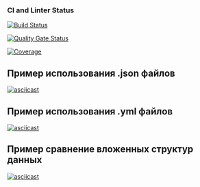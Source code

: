 ### CI and Linter Status

[![Build Status](https://github.com/YanaTryastsyna/python-project-50/actions/workflows/hexlet-check.yml/badge.svg)](https://github.com/YanaTryastsyna/python-project-50/actions/workflows/hexlet-check.yml)


[![Quality Gate Status](https://sonarcloud.io/api/project_badges/measure?project=YanaTryastsyna_python-project-50&metric=alert_status)](https://sonarcloud.io/summary/new_code?id=YanaTryastsyna_python-project-50)

[![Coverage](https://sonarcloud.io/api/project_badges/measure?project=YanaTryastsyna_python-project-50&metric=coverage)](https://sonarcloud.io/summary/new_code?id=YanaTryastsyna_python-project-50)


## Пример использования .json файлов
[![asciicast](https://asciinema.org/a/ryBs0phVPHxiW6wbsyCrdN4UU.svg)](https://asciinema.org/a/ryBs0phVPHxiW6wbsyCrdN4UU)

## Пример использования .yml файлов
[![asciicast](https://asciinema.org/a/vj0v9h3H8gJJyhsx7scYJX1n9.svg)](https://asciinema.org/a/vj0v9h3H8gJJyhsx7scYJX1n9)

## Пример сравнение вложенных структур данных
[![asciicast](https://asciinema.org/a/j3t1f2BGYzhnzYg1QJuOiNG5H.svg)](https://asciinema.org/a/j3t1f2BGYzhnzYg1QJuOiNG5H)





